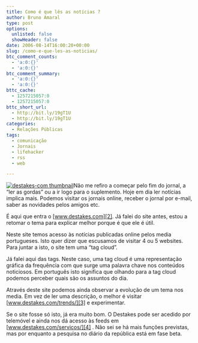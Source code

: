 ```yaml
---
title: Como é que lês as notícias ?
author: Bruno Amaral
type: post
options:
  unlisted: false
  showHeader: false
date: 2006-08-14T16:00:20+00:00
slug: /como-e-que-les-as-noticias/
btc_comment_counts:
  - 'a:0:{}'
  - 'a:0:{}'
btc_comment_summary:
  - 'a:0:{}'
  - 'a:0:{}'
bttc_cache:
  - 1257215057:0
  - 1257215057:0
bttc_short_url:
  - http://bit.ly/19gT1U
  - http://bit.ly/19gT1U
categories:
  - Relações Públicas
tags:
  - comunicação
  - Jornais
  - lifehacker
  - rss
  - web

---
```

[<img id="image108" src="/wp-content/uploads/2006/08/destakes-com1.jpg" alt="destakes-com thumbnail" />][1]Não me refiro a começar pelo fim do jornal, a “ler as gordas” ou a ir logo para o suplemento. Hoje em dia ler notícias implica mais. Podemos visitar os jornais online, receber o jornal por e-mail, saber as novidades pelos amigos etc.

É aqui que entra o [www.destakes.com][2]. Já falei do site antes, estou a retomar o tema para explicar melhor porque é que ele é útil.

<!--more-->

Neste site temos acesso às notícias publicadas online pelos media portugueses. Isto quer dizer que escusamos de visitar 4 ou 5 websites. Para juntar a isto, o site tem uma “tag cloud”.

Já falei aqui das tags. Neste caso, uma tag cloud é uma representação gráfica da frequência com que surge uma palavra chave nos conteúdos noticiosos. Em português isto significa que olhando para a tag cloud podemos perceber quais são os assuntos do dia.

Através deste site podemos ainda observar a evolução de um tema nos media. Em vez de ler uma descrição, o melhor é visitar [www.destakes.com/trends/][3] e experimentar.

Se o site fosse só isto, já era muito bom. O Destakes pode ser acedido por telemóvel e ainda nos dá acesso às feeds em [www.destakes.com/servicos/][4] . Não sei se há mais funções previstas, mas por enquanto a pesquisa no diário da república está em fase beta.

 [1]: http://www.destakes.com "Destakes.com"
 [2]: http://www.destakes.com "destakes.com - todas as notícias num só sítio"
 [3]: http://www.destakes.com/trends/ "destakes.com - trends"
 [4]: http://www.destakes.com/servicos/ "destakes.com - serviços"